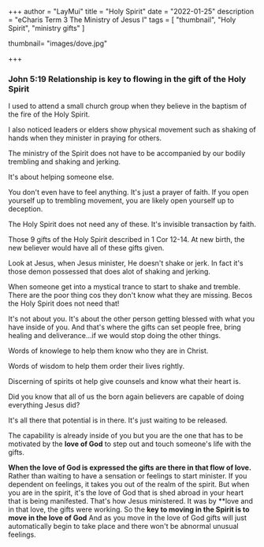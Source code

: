 +++
author = "LayMui"
title = "Holy Spirit"
date = "2022-01-25"
description = "eCharis Term 3 The Ministry of Jesus I"
tags = [
   "thumbnail", "Holy Spirit", "ministry gifts"
]

thumbnail= "images/dove.jpg"

+++

### John 5:19 Relationship is key to flowing in the gift of the Holy Spirit

I used to attend a small church group when they believe in the baptism of the fire of the
Holy Spirit.

I also noticed leaders or elders show physical movement such as shaking of hands when they minister
in praying for others.

The ministry of the Spirit does not have to be accompanied by our bodily trembling and shaking and jerking.

It's about helping someone else.

You don't even have to feel anything.
It's just a prayer of faith.
If you open yourself up to trembling movement,
you are likely open yourself up to deception.

The Holy Spirit does not need any of these.
It's invisible transaction by faith.

Those 9 gifts of the Holy Spirit described in 1 Cor 12-14.
At new birth, the new believer would have all of these gifts given.

Look at Jesus, when Jesus minister, He doesn't shake or jerk.
In fact it's those demon possessed that does alot of shaking and jerking.

When someone get into a mystical trance to start to shake and tremble.
There are the poor thing cos they don't know what they are missing.
Becos the Holy Spirit does not need that!

It's not about you.
It's about the other person getting blessed with what you have inside of you.
And that's where the gifts can set people free,
bring healing and deliverance...if we would stop doing the other things.

Words of knowlege to help them know who they are in Christ.

Words of wisdom to help them order their lives rightly.

Discerning of spirits ot help give counsels and know what their heart is.

Did you know that all of us the born again believers are capable of doing
everything Jesus did?

It's all there that potential is in there.
It's just waiting to be released.

The capability is already inside of you 
but you are the one that has to be motivated 
by the **love of God** to step out and touch someone's life with the gifts.

**When the love of God is expressed the gifts are there in that flow of love.**
Rather than waiting to have a sensation or feelings to start minister.
If you dependent on feelings, it takes you out of the realm of the spirit.
But when you are in the spirit, 
it's the love of God that is shed abroad in your heart that is being manifested.
That's how Jesus ministered. It was by **love and in that love, the gifts were working.
So the **key to moving in the Spirit is to move in the love of God**
And as you move in the love of God gifts will just automatically begin to take place
and there won't be abnormal unusual feelings.
